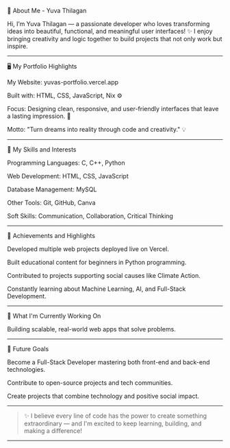 🌟 About Me - Yuva Thilagan

Hi, I’m Yuva Thilagan — a passionate developer who loves transforming ideas into beautiful, functional, and meaningful user interfaces! ✨
I enjoy bringing creativity and logic together to build projects that not only work but inspire.


---

🖥️ My Portfolio Highlights

My Website: yuvas-portfolio.vercel.app

Built with: HTML, CSS, JavaScript, Nix ⚙️

Focus: Designing clean, responsive, and user-friendly interfaces that leave a lasting impression. 🎨

Motto: "Turn dreams into reality through code and creativity." 💡


---

🎯 My Skills and Interests

Programming Languages: C, C++, Python

Web Development: HTML, CSS, JavaScript

Database Management: MySQL

Other Tools: Git, GitHub, Canva

Soft Skills: Communication, Collaboration, Critical Thinking



---

🚀 Achievements and Highlights

Developed multiple web projects deployed live on Vercel.

Built educational content for beginners in Python programming.

Contributed to projects supporting social causes like Climate Action.

Constantly learning about Machine Learning, AI, and Full-Stack Development.



---

🌱 What I'm Currently Working On


Building scalable, real-world web apps that solve problems.



---

🎯 Future Goals

Become a Full-Stack Developer mastering both front-end and back-end technologies.

Contribute to open-source projects and tech communities.

Create projects that combine technology and positive social impact.



---

> ✨ I believe every line of code has the power to create something extraordinary — and I'm excited to keep learning, building, and making a difference!




---